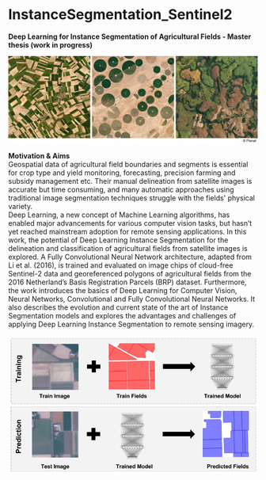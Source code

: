 # InstanceSegmentation_Sentinel2  

**Deep Learning for Instance Segmentation of Agricultural Fields - Master thesis (work in progress)**  
     
![](images/fieldsPlanet.jpg)
     
**Motivation & Aims**  
Geospatial data of agricultural field boundaries and segments is essential for crop type and yield monitoring, forecasting, precision farming and subsidy management etc. Their manual delineation from satellite images is accurate but time consuming, and many automatic approaches using traditional image segmentation techniques struggle with the fields' physical variety.  
Deep Learning, a new concept of Machine Learning algorithms, has enabled major advancements for various computer vision tasks, but hasn’t yet reached mainstream adoption for remote sensing applications. In this work, the potential of Deep Learning Instance Segmentation for the delineation and classification of agricultural fields from satellite images is explored. A Fully Convolutional Neural Network architecture, adapted from Li et al. (2016), is trained and evaluated on image chips of cloud-free Sentinel-2 data and georeferenced polygons of agricultural fields from the 2016 Netherland’s Basis Registration Parcels (BRP) dataset. Furthermore, the work introduces the basics of Deep Learning for Computer Vision, Neural Networks, Convolutional and Fully Convolutional Neural Networks. It also describes the evolution and current state of the art of Instance Segmentation models and explores the advantages and challenges of applying Deep Learning Instance Segmentation to remote sensing imagery.                   
      
![](images/workflow_highlvl.jpg)